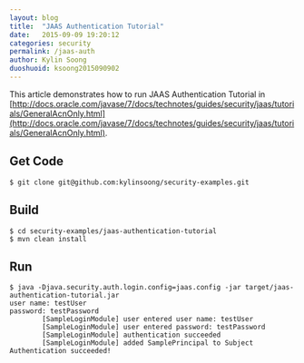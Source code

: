 ```yaml
---
layout: blog
title:  "JAAS Authentication Tutorial"
date:   2015-09-09 19:20:12
categories: security
permalink: /jaas-auth
author: Kylin Soong
duoshuoid: ksoong2015090902
---
```


This article demonstrates how to run JAAS Authentication Tutorial in [http://docs.oracle.com/javase/7/docs/technotes/guides/security/jaas/tutorials/GeneralAcnOnly.html](http://docs.oracle.com/javase/7/docs/technotes/guides/security/jaas/tutorials/GeneralAcnOnly.html).

## Get Code

~~~
$ git clone git@github.com:kylinsoong/security-examples.git
~~~

## Build

~~~
$ cd security-examples/jaas-authentication-tutorial
$ mvn clean install
~~~

## Run

~~~
$ java -Djava.security.auth.login.config=jaas.config -jar target/jaas-authentication-tutorial.jar 
user name: testUser
password: testPassword
		[SampleLoginModule] user entered user name: testUser
		[SampleLoginModule] user entered password: testPassword
		[SampleLoginModule] authentication succeeded
		[SampleLoginModule] added SamplePrincipal to Subject
Authentication succeeded!
~~~
